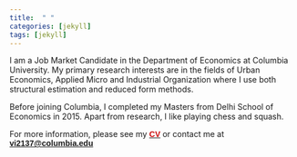 ```yaml
---
title:  " "
categories: [jekyll]
tags: [jekyll]
---
```

I am a Job Market Candidate in the Department of Economics at Columbia University. My primary research interests are in the fields of Urban Economics, Applied Micro and Industrial Organization where I use both structural estimation and reduced form methods. 

Before joining Columbia, I completed my Masters from Delhi School of Economics in 2015. Apart from research, I like playing chess and squash. 

For more information, please see my <a href="https://vinayakiyer.github.io/files/CV_Vinayak.pdf" target="_blank"><b><font face="Arial" color="#cc0e0e">CV</font></b></a> or contact me at <a href="mailto:{{ site.author.email }}" title="Email {{ site.author.email }}" target="_blank"><b><font face="Arial" color="#cc0e0e">vi2137@columbia.edu</font></b></a>

